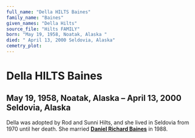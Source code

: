 ```yaml
---
full_name: "Della HILTS Baines"
family_name: "Baines"
given_names: "Della Hilts"
source_file: "Hilts FAMILY"
born: "May 19, 1958, Noatak, Alaska "
died: " April 13, 2000 Seldovia, Alaska"
cemetry_plot: 
---
```

# Della HILTS Baines

## May 19, 1958, Noatak, Alaska – April 13, 2000 Seldovia, Alaska

Della was adopted by Rod and Sunni Hilts, and she lived in Seldovia from
1970 until her death. She married **[Daniel Richard
Baines](#daniel-richard-baines)** in 1988.

